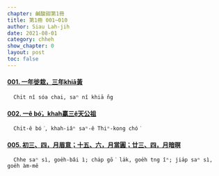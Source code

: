 ```yaml
---
chapter: 鹹酸甜第1冊
title: 第1冊 001~010
author: Siau Lah-jih
date: 2021-08-01
category: chheh
show_chapter: 0
layout: post
toc: false
---
```


#### [001. 一年徙栽，三年khiā黃](09-01.html)
      Chi̍t nî sóa chai, saⁿ nî khiā n̂g

#### [002. 一ê bó͘，khah贏三ê天公祖](09-02.html)
      Chi̍t-ê bó͘, khah-iâⁿ saⁿ-ê Thiⁿ-kong chó͘

#### [005. 初三、四，月眉意；十五、六，月當圓；廿三、四，月暗暝](09-05.html)
      Chhe saⁿ sì, goe̍h-bâi ì; cha̍p gō͘ la̍k, goe̍h tng îⁿ; jia̍p saⁿ sì, goe̍h àm-mê
